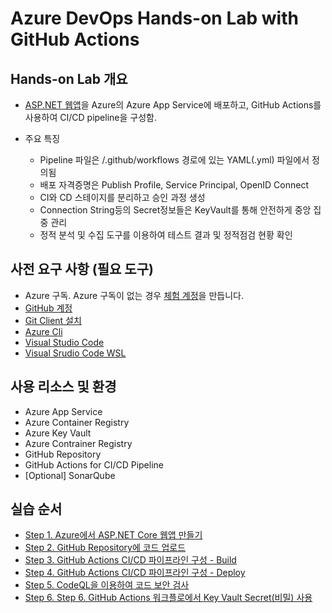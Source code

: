 # Azure DevOps Hands-on Lab with GitHub Actions

## Hands-on Lab 개요

* [ASP.NET 웹앱](https://learn.microsoft.com/ko-kr/azure/app-service/quickstart-dotnetcore?tabs=net60&pivots=development-environment-vscode)을 Azure의 Azure App Service에 배포하고, GitHub Actions를 사용하여 CI/CD pipeline을 구성함.

* 주요 특징
  * Pipeline 파일은 /.github/workflows 경로에 있는 YAML(.yml) 파일에서 정의됨
  * 배포 자격증명은 Publish Profile, Service Principal, OpenID Connect
  * CI와 CD 스테이지를 분리하고 승인 과정 생성
  * Connection String등의 Secret정보들은 KeyVault를 통해 안전하게 중앙 집중 관리
  * 정적 분석 및 수집 도구를 이용하여 테스트 결과 및 정적점검 현황 확인

## 사전 요구 사항 (필요 도구)

* Azure 구독. Azure 구독이 없는 경우 [체험 계정](https://azure.microsoft.com/ko-kr/free/?WT.mc_id=A261C142F)을 만듭니다.
* [GitHub 계정](https://github.com/)
* [Git Client 설치](https://git-scm.com/downloads)
* [Azure Cli](https://docs.microsoft.com/ko-kr/cli/azure/install-azure-cli)
* [Visual Studio Code](https://code.visualstudio.com/download)
* [Visual Srudio Code WSL](https://learn.microsoft.com/en-us/windows/wsl/)

## 사용 리소스 및 환경
* Azure App Service
* Azure Container Registry
* Azure Key Vault
* Azure Contrainer Registry
* GitHub Repository
* GitHub Actions for CI/CD Pipeline
* [Optional] SonarQube


## 실습 순서

* [Step 1. Azure에서 ASP.NET Core 웹앱 만들기](https://github.com/jeongaelee/ProjectJourneyModule7-GitHubActions/blob/master/step1.md)
* [Step 2. GitHub Repository에 코드 업로드](https://github.com/jeongaelee/ProjectJourneyModule7-GitHubActions/blob/master/step2.md)
* [Step 3. GitHub Actions CI/CD 파이프라인 구성 - Build](https://github.com/ProjectJourneyModule7-GitHubActions/blob/master/step3.md)
* [Step 4. GitHub Actions CI/CD 파이프라인 구성 - Deploy](https://github.com/ProjectJourneyModule7-GitHubActions/blob/master/step4.md)
* [Step 5. CodeQL을 이용하여 코드 보안 검사](https://github.com/jeongaelee/ProjectJourneyModule7-GitHubActions/blob/master/step5.md)
* [Step 6. Step 6. GitHub Actions 워크플로에서 Key Vault Secret(비밀) 사용](https://github.com/jeongaelee/ProjectJourneyModule7-GitHubActions/blob/master/step6.md)
